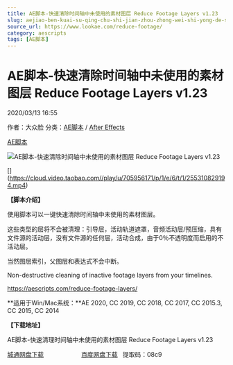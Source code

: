 ```yaml
---
title: AE脚本-快速清除时间轴中未使用的素材图层 Reduce Footage Layers v1.23
slug: aejiao-ben-kuai-su-qing-chu-shi-jian-zhou-zhong-wei-shi-yong-de-su-cai-tu-ceng-reduce-footage-layers-v1-23
source_url: https://www.lookae.com/reduce-footage/
category: aescripts
tags: [AE脚本]
---
```

# AE脚本-快速清除时间轴中未使用的素材图层 Reduce Footage Layers v1.23

2020/03/13 16:55

作者：大众脸
分类：[AE脚本](https://www.lookae.com/after-effects/aescripts/) / [After Effects](https://www.lookae.com/after-effects/)

[AE脚本](https://www.lookae.com/tag/ae%e8%84%9a%e6%9c%ac/)

![AE脚本-快速清除时间轴中未使用的素材图层 Reduce Footage Layers v1.23](https://www.lookae.com/wp-content/uploads/2020/03/Reduce-Footage-Layers.jpg "AE脚本-快速清除时间轴中未使用的素材图层 Reduce Footage Layers v1.23-LookAE.com")

[﻿[﻿﻿﻿]("https://cloud.video.taobao.com//play/u/705956171/p/1/e/6/t/1/255310829194.mp4)](https://cloud.video.taobao.com//play/u/705956171/p/1/e/6/t/1/255310829194.mp4)

**【脚本介绍】**

使用脚本可以一键快速清除时间轴中未使用的素材图层。

这些类型的层将不会被清理：引导层，活动轨道遮罩，音频活动层/预压缩，具有文件源的活动层，没有文件源的任何层，活动合成，由于0％不透明度而启用的不活动层。

当然图层索引，父图层和表达式不会中断。

Non-destructive cleaning of inactive footage layers from your timelines.

https://aescripts.com/reduce-footage-layers/

**适用于Win/Mac系统：**AE 2020, CC 2019, CC 2018, CC 2017, CC 2015.3, CC 2015, CC 2014

**【下载地址】**

AE脚本-快速清理时间轴中未使用的素材图层 Reduce Footage Layers v1.23

[城通网盘下载](https://72k.us/file/680462-428835705)                      [百度网盘下载](https://pan.baidu.com/s/1-tSaz5WalzTPFo38fIpulA)   提取码：08c9
